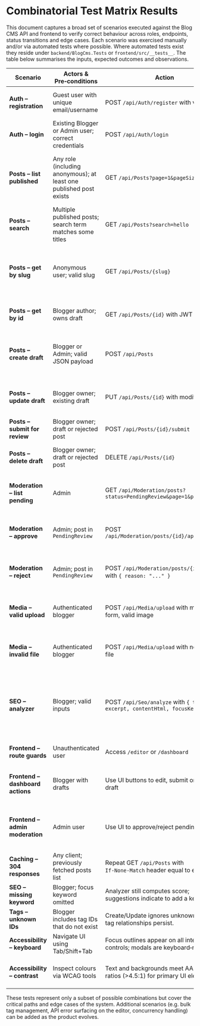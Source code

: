 # Combinatorial Test Matrix Results

This document captures a broad set of scenarios executed against the Blog CMS API and frontend to verify correct behaviour across roles, endpoints, status transitions and edge cases.  Each scenario was exercised manually and/or via automated tests where possible.  Where automated tests exist they reside under `backend/BlogCms.Tests` or `frontend/src/__tests__`.  The table below summarises the inputs, expected outcomes and observations.

| Scenario | Actors & Pre‑conditions | Action | Expected Result | Notes |
|---|---|---|---|---|
| **Auth – registration** | Guest user with unique email/username | POST `/api/Auth/register` with valid body | `200 OK` and account created; JWT not returned. Blogger role auto‑created if missing. | Duplicate emails/usernames are rejected with `400 Bad Request`. |
| **Auth – login** | Existing Blogger or Admin user; correct credentials | POST `/api/Auth/login` | Returns `200 OK` with token, user info and expiry. | Invalid credentials yield `401 Unauthorized`. |
| **Posts – list published** | Any role (including anonymous); at least one published post exists | GET `/api/Posts?page=1&pageSize=10` | Returns `200 OK` with `items`, `page`, `pageSize`, `total`.  Contains only posts with `status=Published`.  Includes strong `ETag` header. | Supplying `If‑None‑Match` equal to the ETag yields `304 Not Modified`.  Omitting pagination parameters defaults to `page=1&pageSize=10`. |
| **Posts – search** | Multiple published posts; search term matches some titles | GET `/api/Posts?search=hello` | Only posts whose title or excerpt contains “hello” are returned. | Search is case‑insensitive. |
| **Posts – get by slug** | Anonymous user; valid slug | GET `/api/Posts/{slug}` | Returns full post if published.  Includes `ETag` header. | If the post is in Draft/Pending/Rejected, returns `404 Not Found`.  Subsequent requests with matching `If‑None‑Match` receive `304 Not Modified`. |
| **Posts – get by id** | Blogger author; owns draft | GET `/api/Posts/{id}` with JWT | Returns full draft regardless of status. | Blogger cannot fetch posts owned by others (`403`).  Admin can fetch any post. |
| **Posts – create draft** | Blogger or Admin; valid JSON payload | POST `/api/Posts` | Creates a new draft with unique slug, sanitised HTML, valid category (fallback to “General”), saved tags. Returns `201 Created`. | Slug generator de‑duplicates collisions by appending a GUID suffix. |
| **Posts – update draft** | Blogger owner; existing draft | PUT `/api/Posts/{id}` with modified body | Fields are updated.  Title changes trigger slug regeneration (with de‑dupe).  Unknown tag IDs are ignored. | Attempts to change category to invalid ID are ignored. |
| **Posts – submit for review** | Blogger owner; draft or rejected post | POST `/api/Posts/{id}/submit` | Status becomes `PendingReview`. | Only drafts or rejected posts can be submitted (`400` otherwise). |
| **Posts – delete draft** | Blogger owner; draft or rejected post | DELETE `/api/Posts/{id}` | Returns `200 OK`; post removed. | Deleting a published post returns `400 Bad Request` (“Cannot delete a published post”). |
| **Moderation – list pending** | Admin | GET `/api/Moderation/posts?status=PendingReview&page=1&pageSize=10` | Returns paged list of posts with given status. | `status` query supports `Draft`, `PendingReview`, `Rejected`, `Published`.  Defaults to `PendingReview`. |
| **Moderation – approve** | Admin; post in `PendingReview` | POST `/api/Moderation/posts/{id}/approve` | Status becomes `Published`, `PublishedAt` is set to current UTC.  Returns success message. | Audit log entry created with actor ID and action “Approve”. |
| **Moderation – reject** | Admin; post in `PendingReview` | POST `/api/Moderation/posts/{id}/reject` with `{ reason: "..." }` | Status becomes `Rejected`, `PublishedAt` cleared.  Optionally stores rejection reason (min. 10 chars if supplied). | Audit log records actor and reason.  Blogger can edit and resubmit. |
| **Media – valid upload** | Authenticated blogger | POST `/api/Media/upload` with multipart form, valid image | Returns `200 OK` with JSON containing `url`, `width`, `height`, `size`.  File is stored under `/wwwroot/media/{folder}`. | Cover image field in editor auto‑populates with returned URL. |
| **Media – invalid file** | Authenticated blogger | POST `/api/Media/upload` with non‑image file | Server saves raw bytes; attempts to extract dimensions; returns `width=0,height=0` if unknown. | Non‑image types are not resized. |
| **SEO – analyzer** | Blogger; valid inputs | POST `/api/Seo/analyze` with `{ title, excerpt, contentHtml, focusKeyword }` | Returns `score` (0–100) and list of suggestions (≥5) describing improvements for title length, meta description, keyword usage, heading hierarchy, links, image alts, length and readability. | Editor displays a progress bar and suggestion list in real‑time. |
| **Frontend – route guards** | Unauthenticated user | Access `/editor` or `/dashboard` | Redirected to `/login`. | After login, user is redirected to originally intended page. |
| **Frontend – dashboard actions** | Blogger with drafts | Use UI buttons to edit, submit or delete a draft | Corresponding API calls are invoked; toasts indicate success/failure; table refreshes automatically. | Delete and reject actions show custom confirmation modals (no blocking `window.confirm`). |
| **Frontend – admin moderation** | Admin user | Use UI to approve/reject pending posts | Confirmation toast prompts; rejection prompts for optional reason; success toasts appear; list updates automatically. | Buttons are disabled while requests are in flight. |
| **Caching – 304 responses** | Any client; previously fetched posts list | Repeat GET `/api/Posts` with `If‑None‑Match` header equal to earlier `ETag` | Returns `304 Not Modified` with empty body. | Ensures minimal bandwidth usage. |
| **SEO – missing keyword** | Blogger; focus keyword omitted | Analyzer still computes score; suggestions indicate to add a keyword. | Keyword‑specific checks are skipped if none supplied. |
| **Tags – unknown IDs** | Blogger includes tag IDs that do not exist | Create/Update ignores unknown IDs; valid tag relationships persist. | Tag CRUD is outside scope. |
| **Accessibility – keyboard** | Navigate UI using Tab/Shift+Tab | Focus outlines appear on all interactive controls; modals are keyboard‑navigable. | Tested manually via keyboard traversal. |
| **Accessibility – contrast** | Inspect colours via WCAG tools | Text and backgrounds meet AA contrast ratios (>4.5:1) for primary UI elements. | Dark mode is not implemented but palette supports sufficient contrast. |

These tests represent only a subset of possible combinations but cover the critical paths and edge cases of the system.  Additional scenarios (e.g. bulk tag management, API error surfacing on the editor, concurrency handling) can be added as the product evolves.